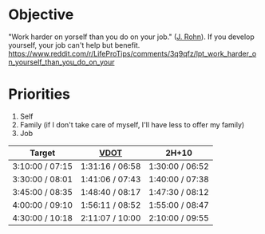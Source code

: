 # Objective

"Work harder on yorself than you do on your job." ([J. Rohn](https://www.youtube.com/watch?v=JfA-qNWLBHo)). If you develop yourself, your job can't help but benefit.
https://www.reddit.com/r/LifeProTips/comments/3q9qfz/lpt_work_harder_on_yourself_than_you_do_on_your

# Priorities
1. Self
2. Family (if I don't take care of myself, I'll have less to offer my family)
3. Job

| Target | [VDOT](https://runsmartproject.com/calculator/) | 2H+10 |
|--------|------|-------|
| 3:10:00 / 07:15 | 1:31:16 / 06:58 | 1:30:00 / 06:52 |
| 3:30:00 / 08:01 | 1:41:06 / 07:43 | 1:40:00 / 07:38 |
| 3:45:00 / 08:35 | 1:48:40 / 08:17 | 1:47:30 / 08:12 |
| 4:00:00 / 09:10 | 1:56:11 / 08:52 | 1:55:00 / 08:47 |
| 4:30:00 / 10:18 | 2:11:07 / 10:00 | 2:10:00 / 09:55 |
